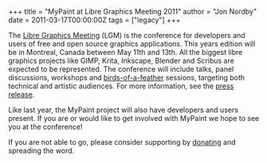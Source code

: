 +++
title = "MyPaint at Libre Graphics Meeting 2011"
author = "Jon Nordby"
date = 2011-03-17T00:00:00Z
tags = ["legacy"]
+++

The [Libre Graphics Meeting][LGM] (LGM) is the conference for developers and users
of free and open source graphics applications. This years edition will be in Montreal,
Canada between May 11th and 13th. All the biggest libre graphics projects like
GIMP, Krita, Inkscape, Blender and Scribus are expected to be represented. The conference
will include talks, panel discussions, workshops and [birds-of-a-feather][bof]
sessions, targeting both technical and artistic audiences. For more information,
see the [press release](http://create.freedesktop.org/wiki/Conference_2011_Press_Release_1).

[LGM]: http://www.libregraphicsmeeting.org
[bof]: http://en.wikipedia.org/wiki/Birds_of_a_Feather_%28computing%29

Like last year, the MyPaint project will also have developers and users present.
If you are or would like to get involved with MyPaint we hope to see you at the
conference!

If you are not able to go, please consider supporting by [donating][lgm-pledge]
and spreading the word.

[lgm-pledge]: https://pledgie.com/campaigns/14610

